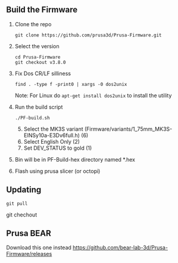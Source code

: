## Build the Firmware
1. Clone the repo
	```
	git clone https://github.com/prusa3d/Prusa-Firmware.git
	```
2. Select the version
    ```
    cd Prusa-Firmware
    git checkout v3.8.0
    ```
3. Fix Dos CR/LF silliness
      ```
   find . -type f -print0 | xargs -0 dos2unix
   ```
      Note: For Linux do `apt-get install dos2unix` to install the utility

4. Run the build script
   ```
   ./PF-build.sh
   ```
	5. Select the MK3S variant (Firmware/variants/1_75mm_MK3S-EINSy10a-E3Dv6full.h) (6)
	6. Select English Only (2)
	7.  Set DEV_STATUS to gold (1)
5. Bin will be in PF-Build-hex directory named *.hex
6. Flash using prusa slicer (or octopi)

## Updating
```
git pull
```
git chechout 

## Prusa BEAR
Download this one instead
https://github.com/bear-lab-3d/Prusa-Firmware/releases
   

<!--stackedit_data:
eyJoaXN0b3J5IjpbLTE2ODY1MDUyMDAsMjA1Njk0MjU1Niw5Mz
kzMDkwNTIsMTQyOTUxODAzOSwtMTc5ODI1ODQ4NCwxMzEzNzcw
ODQ2LDQxNzk4MTM1OSw3MjE2MDAyNCwyMDY2NTg2MzExLC0xND
U3ODk4NDExLC02NTEyMDM4NTksMTYyMDYxMTgzMiwtNDEyNzI2
MTg2LC01ODYyMDczMzQsODAxNDczNzY1LC0zOTY1OTM1OTgsNj
k4MTEzMjYxXX0=
-->